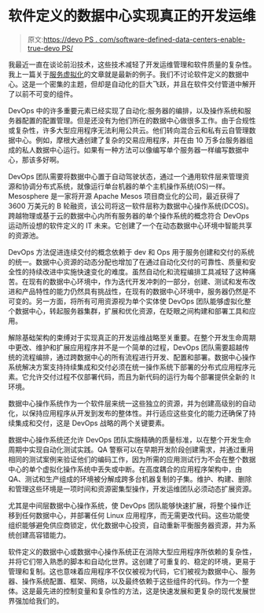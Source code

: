 # 软件定义的数据中心实现真正的开发运维

> 原文:[https://devo PS . com/software-defined-data-centers-enable-true-devo PS/](https://devops.com/software-defined-data-centers-enable-true-devops/)

我最近一直在谈论前沿技术，这些技术减轻了开发运维管理和软件质量的复杂性。我上一篇关于[服务虚拟化](https://devops.com/blogs/service-virtualization-window-advanced-devops/)的文章就是最新的例子。我们不讨论软件定义的数据中心。这是一个密集的主题，但却是自动化的巨大飞跃，并且在软件交付管道中解开了以前不可变的组件。

DevOps 中的许多重要元素已经实现了自动化:服务器的编排，以及操作系统和服务器配置的配置管理。但是还没有为他们所在的数据中心做很多工作。由于合规性或复杂性，许多大型应用程序无法利用公共云。他们转向混合云和私有云自管理数据中心。例如，摩根大通创建了复杂的交易应用程序，并在由 10 万多台服务器组成的私人数据中心运行。如果有一种方法可以像编写单个服务器一样编写数据中心，那该多好啊。

DevOps 团队需要将数据中心置于自动驾驶状态，通过一个通用软件层来管理资源和协调分布式系统，就像运行单台机器的单个主机操作系统(OS)一样。Mesosphere 是一家将开源 Apache Mesos 项目商业化的公司，最近获得了 3600 万美元的 B 轮融资，该公司将这一软件层称为数据中心操作系统(DCOS)。跨越物理或基于云的数据中心内所有服务器的单个操作系统的概念符合 DevOps 运动所设想的软件定义的 IT 未来。它创建了一个在动态数据中心环境中智能共享的资源池。

DevOps 方法促进连续交付的概念依赖于 dev 和 Ops 用于服务创建和交付的系统的统一。数据中心资源的动态分配也增加了在通过自动化交付的可靠性、质量和安全性的持续改进中实施快速变化的难度。虽然自动化和流程编排工具减轻了这种痛苦。在现有的数据中心环境中，作为迭代开发冲刺的一部分，创建、测试和发布改进和产品特性的能力仍然具有挑战性，在现有的数据中心环境中，服务器仍然是不可变的。另一方面，将所有可用资源视为单个实体使 DevOps 团队能够虚拟化整个数据中心，转起服务器集群，扩展和优化资源，在眨眼之间构建和部署工具和应用。

解除基础架构的束缚对于实现真正的开发运维战略至关重要。在整个开发生命周期中更改、维护和扩展应用程序并不是一个简单的过程，DevOps 团队需要超越传统的流程编排，通过跨数据中心的所有流程进行开发、配置和部署。数据中心操作系统解决方案支持持续集成和交付必须在统一操作系统下部署的分布式应用程序元素。它允许交付过程不仅部署代码，而且为新代码的运行为每个部署提供全新的 It 环境。

数据中心操作系统作为一个软件层来统一这些独立的资源，并为创建高级别的自动化，以保持应用程序从开发到发布的整体性。并行适应这些变化的能力还确保了持续集成和交付，这是 DevOps 战略的两个关键要素。

数据中心操作系统还允许 DevOps 团队实施精确的质量标准，以在整个开发生命周期中实现自动化测试实践。QA 警察可以在早期开发阶段创建需求，并通过重用相同的测试案例来验证他们的编码工作，因为所需的应用测试行为不会在整个数据中心的单个虚拟化操作系统中丢失或中断。在高度耦合的应用程序架构中，由 QA、测试和生产组成的环境被分解成跨多台机器复制的子集。维护、构建、删除和管理这些环境是一项时间和资源密集型操作，开发运维团队必须动态扩展资源。

尤其是中间层数据中心操作系统，使 DevOps 团队能够快速扩展，将整个操作迁移到任何数据中心，并部署任何 Linux 应用程序，而无需更改代码。这些功能使组织能够避免供应商锁定，优化数据中心投资，自动重新平衡服务器资源，并为系统创建高容错能力。

软件定义的数据中心或数据中心操作系统正在消除大型应用程序所依赖的复杂性，并将它们带入熟悉的脚本和自动化世界。这创建了可重复的、稳定的环境，更易于管理和复制。这也意味着应用程序不仅仅被视为代码，它们被视为数据中心、服务器、操作系统配置、框架、网络，以及最终依赖于这些组件的代码。作为一个整体。这是最先进的控制变量和复杂性的方法，这是快速发展和更复杂的现代发展世界强加给我们的。